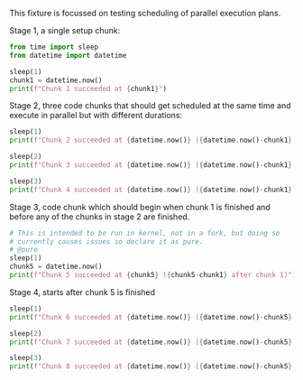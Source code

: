 This fixture is focussed on testing scheduling of parallel execution plans.

Stage 1, a single setup chunk:

```python exec
from time import sleep
from datetime import datetime

sleep(1)
chunk1 = datetime.now()
print(f"Chunk 1 succeeded at {chunk1}")
```

Stage 2, three code chunks that should get scheduled at the same time and execute in parallel but with different durations:

```python exec
sleep(1)
print(f"Chunk 2 succeeded at {datetime.now()} ({datetime.now()-chunk1} after chunk 1)")
```

```python exec
sleep(2)
print(f"Chunk 3 succeeded at {datetime.now()} ({datetime.now()-chunk1} after chunk 1)")
```

```python exec
sleep(3)
print(f"Chunk 4 succeeded at {datetime.now()} ({datetime.now()-chunk1} after chunk 1)")
```

Stage 3, code chunk which should begin when chunk 1 is finished and before any of the chunks in stage 2 are finished.

```python exec
# This is intended to be run in kernel, not in a fork, but doing so
# currently causes issues so declare it as pure.
# @pure
sleep(1)
chunk5 = datetime.now()
print(f"Chunk 5 succeeded at {chunk5} ({chunk5-chunk1} after chunk 1)")
```

Stage 4, starts after chunk 5 is finished

```python exec
sleep(1)
print(f"Chunk 6 succeeded at {datetime.now()} ({datetime.now()-chunk5} after chunk 5)")
```

```python exec
sleep(2)
print(f"Chunk 7 succeeded at {datetime.now()} ({datetime.now()-chunk5} after chunk 5)")
```

```python exec
sleep(3)
print(f"Chunk 8 succeeded at {datetime.now()} ({datetime.now()-chunk5} after chunk 5)")
```
